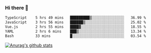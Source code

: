 ### Hi there 👋



<!--
**webB1an/webB1an** is a ✨ _special_ ✨ repository because its `README.md` (this file) appears on your GitHub profile.

Here are some ideas to get you started:

- 🔭 I’m currently working on ...
- 🌱 I’m currently learning ...
- 👯 I’m looking to collaborate on ...
- 🤔 I’m looking for help with ...
- 💬 Ask me about ...
- 📫 How to reach me: ...
- 😄 Pronouns: ...
- ⚡ Fun fact: ...
-->

<!--START_SECTION:waka-->

```txt
TypeScript    5 hrs 49 mins   █████████▒░░░░░░░░░░░░░░░   36.99 %
JavaScript    3 hrs 56 mins   ██████▒░░░░░░░░░░░░░░░░░░   25.02 %
Vue.js        2 hrs 55 mins   ████▓░░░░░░░░░░░░░░░░░░░░   18.55 %
YAML          2 hrs 6 mins    ███▒░░░░░░░░░░░░░░░░░░░░░   13.34 %
Bash          33 mins         █░░░░░░░░░░░░░░░░░░░░░░░░   03.54 %
```

<!--END_SECTION:waka-->


[![Anurag's github stats](https://github-readme-stats.vercel.app/api?username=webB1an&show_icons=true&theme=radical)](https://github.com/anuraghazra/github-readme-stats)

